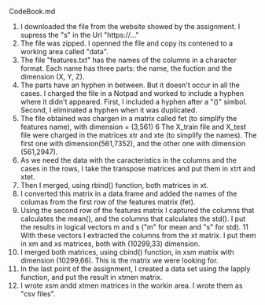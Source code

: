 CodeBook.md
1. I downloaded the file from the website showed by the assignment. I supress the "s" in the Url "https://..."
2. The file was zipped. I openned the file and copy its contened to a working area called "data".
3. The file "features.txt" has the names of the columns in a character format. Each name has three 
   parts: the name, the fuction and the dimension (X, Y, Z).
4. The parts have an hyphen in between. But it doesn't occur in all the cases. I charged the file in a Notpad and worked to
   include a hyphen where it didn't appeared. First, I included a hyphen after a "()" simbol. Second, I eliminated a hyphen 
   when it was duplicated. 
5. The file obtained was chargen in a matrix  called fet (to simplify the features name), with dimension = (3,561)
6  The X_train file and X_test file were charged in the matrices xtr and xte (to simplify the names). The first one with 
   dimension(561,7352), and the other one with dimension (561,2947).
7. As we need the data with the caracteristics in the columns and the cases in the rows, I take the transpose matrices
   and put them in xtrt and xtet.
8. Then I merged, using rbind() function, both matrices in xt.
9. I converted this matrix in a data.frame and added the names of the columas from the first row of the features matrix (fet).
10. Using the second row of the features matrix I captured the columns that calculates the mean(), and the columns that 
    calculates the std(). I put the results in logical vectors m and s ("m" for mean and "s" for std).
11 With these vectors I extracted the columns from the  xt matrix. I put them in xm and xs matrices, both with (10299,33)
   dimension. 
12. I merged both matrices, using cbind() function,  in xsm matrix with dimension (10299,66). This is the matrix we were looking for.
13. In the last point of the assignment, I created a data set using the lapply function, and put the result in xtmen matrix. 
14. I wrote xsm andd xtmen matrices in the workin area. I wrote them as "csv files".
   
   	